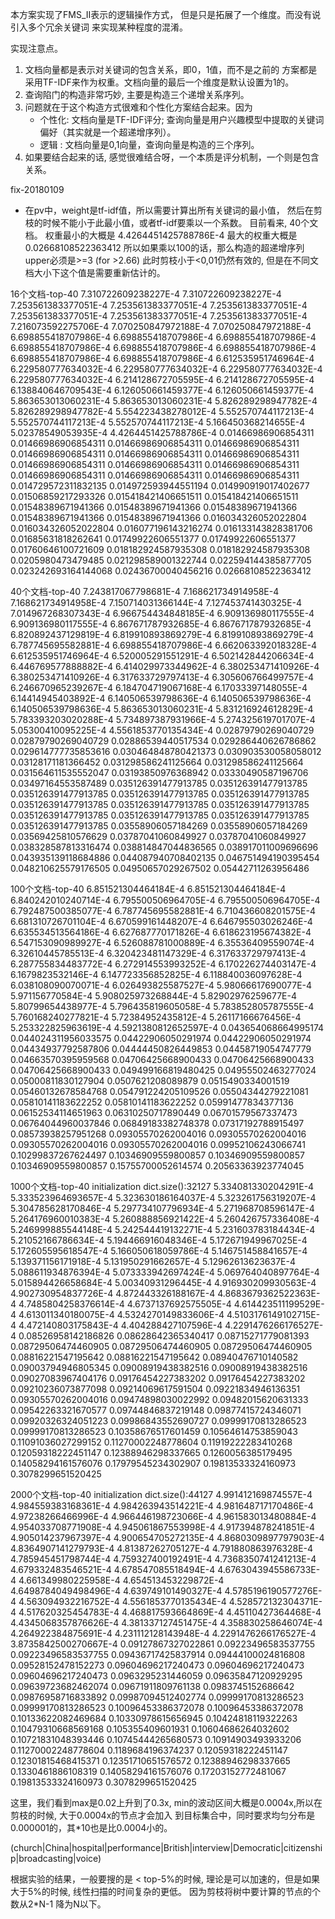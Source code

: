 本方案实现了FMS_II表示的逻辑操作方式，
但是只是拓展了一个维度。而没有说引入多个冗余关键词
来实现某种程度的混淆。

实现注意点。
1. 文档向量都是表示对关键词的包含关系，即0，1值，而不是之前的
方案都是采用TF-IDF来作为权重。文档向量的最后一个维度是默认设置为1的。
2. 查询陷门的构造非常巧妙, 主要是构造三个递增关系序列。
3. 问题就在于这个构造方式很难和个性化方案结合起来。因为
    - 个性化: 文档向量是TF-IDF评分; 查询向量是用户兴趣模型中提取的关键词偏好（其实就是一个超递增序列）。
    - 逻辑  : 文档向量是0,1向量，查询向量是构造的三个序列。
4. 如果要结合起来的话, 感觉很难结合呀，一个本质是评分机制，一个则是包含关系。

fix-20180109
- 在pv中，weight是tf-idf值，所以需要计算出所有关键词的最小值，
然后在剪枝的时候不能小于此最小值，或者tf-idf要乘以一个系数。
目前看来, 40个文档。
权重最小的大概是
4.4264451425788786E-4 
最大的权重大概是 
0.02668108522363412 
所以如果乘以100的话，那么构造的超递增序列upper必须是>=3 (for >2.66)
此时剪枝小于<0,01仍然有效的, 但是在不同文档大小下这个值是需要重新估计的。

16个文档-top-40
7.310722609238227E-4 7.310722609238227E-4 7.253561383377051E-4 7.253561383377051E-4 7.253561383377051E-4 7.253561383377051E-4 7.253561383377051E-4 7.253561383377051E-4 7.216073592275706E-4 7.070250847972188E-4 7.070250847972188E-4 6.698855418707986E-4 6.698855418707986E-4 6.698855418707986E-4 6.698855418707986E-4 6.698855418707986E-4 6.698855418707986E-4 6.698855418707986E-4 6.698855418707986E-4 6.612535951746964E-4 6.229580777634032E-4 6.229580777634032E-4 6.229580777634032E-4 6.229580777634032E-4 6.214128672705595E-4 6.214128672705595E-4 6.138840646709543E-4 6.126050661459377E-4 6.126050661459377E-4 5.863653013060231E-4 5.863653013060231E-4 5.826289298947782E-4 5.826289298947782E-4 5.554223438278012E-4 5.552570744117213E-4 5.552570744117213E-4 5.552570744117213E-4 5.166450368214655E-4 5.02378549053935E-4 4.4264451425788786E-4 
0.01466986906854311 0.01466986906854311 0.01466986906854311 0.01466986906854311 0.01466986906854311 0.01466986906854311 0.01466986906854311 0.01466986906854311 0.01466986906854311 0.01466986906854311 0.01466986906854311 0.01466986906854311 0.01466986906854311 0.014729572311832135 0.014972593944551194 0.014990919017402677 0.01506859217293326 0.015418421406651511 0.015418421406651511 0.01548389671941366 0.01548389671941366 0.01548389671941366 0.01548389671941366 0.01548389671941366 0.016034326052022804 0.016034326052022804 0.016077196143216274 0.016133143828381706 0.01685631818262641 0.01749922606551377 0.01749922606551377 0.01760646100721609 0.018182924587935308 0.018182924587935308 0.0205980473479485 0.021298589001322744 0.022594144385877705 0.023242693164144068 0.02436700040456216 0.02668108522363412 

40个文档-top-40
7.243817067798681E-4 7.168621734914958E-4 7.168621734914958E-4 7.150714031366144E-4 7.127453741430325E-4 7.014967268307343E-4 6.966754434848185E-4 6.909136980117555E-4 6.909136980117555E-4 6.867671787932685E-4 6.867671787932685E-4 6.820892437129819E-4 6.819910893869279E-4 6.819910893869279E-4 6.787745695582881E-4 6.698855418707986E-4 6.662063392018328E-4 6.612535951746964E-4 6.520005291551291E-4 6.502142844206634E-4 6.446769577888882E-4 6.414029973344962E-4 6.380253471410926E-4 6.380253471410926E-4 6.317633729797413E-4 6.305606766499757E-4 6.246670965239267E-4 6.184704719067168E-4 6.17033397148055E-4 6.14414945403892E-4 6.140506539798636E-4 6.140506539798636E-4 6.140506539798636E-4 5.863653013060231E-4 5.831216924612829E-4 5.783393203020288E-4 5.734897387931966E-4 5.274325619701707E-4 5.05300410095225E-4 4.5561853770135434E-4 
0.02879790269040729 0.02879790269040729 0.02886539440517534 0.029286440626786862 0.029614777735853616 0.030464848780421373 0.030903530058058012 0.03128171181366452 0.031298586241125664 0.031298586241125664 0.031564611535552047 0.03193850976368942 0.03330490587196706 0.03497164553587489 0.035126391477913785 0.035126391477913785 0.035126391477913785 0.035126391477913785 0.035126391477913785 0.035126391477913785 0.035126391477913785 0.035126391477913785 0.035126391477913785 0.035126391477913785 0.035126391477913785 0.035126391477913785 0.03558906057184269 0.03558906057184269 0.03569425810576629 0.03787041060849927 0.03787041060849927 0.038328587813316474 0.038814847044836565 0.038917011009696696 0.043935139118684886 0.044087940708402135 0.046751494190395454 0.048210625579176505 0.04950657029267502 0.05442711263956486 

100个文档-top-40
6.851521304464184E-4 6.851521304464184E-4 6.840242010240714E-4 6.795500506964705E-4 6.795500506964705E-4 6.792487500385077E-4 6.787745695582881E-4 6.710436608201575E-4 6.681310726701104E-4 6.670599161448207E-4 6.646795503026246E-4 6.635534513564186E-4 6.627687770171826E-4 6.618623195674382E-4 6.547153090989927E-4 6.526088781000889E-4 6.35536409559074E-4 6.32610445785513E-4 6.320423481147329E-4 6.317633729797413E-4 6.287755834483772E-4 6.272914553993252E-4 6.170226274403147E-4 6.1679823532146E-4 6.147723356852825E-4 6.118840036097628E-4 6.038108090070071E-4 6.026493825587527E-4 5.98066617690077E-4 5.971156770584E-4 5.908025973268844E-4 5.82902976259677E-4 5.80799654438977E-4 5.796435819605058E-4 5.783852805787555E-4 5.760168240277821E-4 5.72384952435812E-4 5.26117166676456E-4 5.253322825963619E-4 4.5921380812652597E-4 
0.043654068664995174 0.044024311956033575 0.04422906050291974 0.04422906050291974 0.04434937792587806 0.04444450826449853 0.04458719054747779 0.04663570395959568 0.04706425668900433 0.04706425668900433 0.04706425668900433 0.049499166819480425 0.04955502463277024 0.05000811830127904 0.0507621208089879 0.0515490334001519 0.05460132678584768 0.054791224205109526 0.05504344279221081 0.05810141183622252 0.05810141183622252 0.05991477834377136 0.06152534114651963 0.06310250717890449 0.06701579567337473 0.06764044960037846 0.06849183382748378 0.07317192788915497 0.08573938257951268 0.09305570262004016 0.09305570262004016 0.09305570262004016 0.09305570262004016 0.09952106243066741 0.10299837267624497 0.10346909559800857 0.10346909559800857 0.10346909559800857 0.15755700052614574 0.20563363923774045 

1000个文档-top-40
initialization dict.size():32127
5.334081330204291E-4 5.333523964693657E-4 5.323630186164037E-4 5.323261756319207E-4 5.304785628170846E-4 5.297734107796934E-4 5.271968708596147E-4 5.264176960010383E-4 5.260888856921422E-4 5.260426757336408E-4 5.246999885544148E-4 5.242544419132271E-4 5.231603783184434E-4 5.21052166786634E-4 5.194466916048346E-4 5.172671949967025E-4 5.172605595618547E-4 5.166050618059786E-4 5.146751458841657E-4 5.139371156171918E-4 5.131950291662657E-4 5.12962613623637E-4 5.088611934876394E-4 5.073333942697424E-4 5.069764040897764E-4 5.015894426658684E-4 5.00340931296445E-4 4.916930209930563E-4 4.902730954837726E-4 4.872443326188167E-4 4.8683679362522363E-4 4.7485804258376614E-4 4.6737137692575505E-4 4.614423511199529E-4 4.613011340180075E-4 4.5324270149833606E-4 4.5103176149102715E-4 4.472140803175843E-4 4.404288427107596E-4 4.2291476266176527E-4 
0.08526958142186826 0.08628642365340417 0.08715271779081393 0.08729506474460905 0.08729506474460905 0.08729506474460905 0.08816221547195642 0.08816221547195642 0.08940476710140582 0.09003794946805345 0.09008919438382516 0.09008919438382516 0.09027083967404176 0.09176454227383202 0.09176454227383202 0.09210236073877098 0.09214069617591504 0.09221834946136351 0.09305570262004016 0.09474898030022992 0.09482015620631333 0.09542263321670577 0.09744846837219148 0.09877415724346071 0.09920326324051223 0.09986843552690727 0.09999170813286523 0.09999170813286523 0.10358676517601459 0.10564614753859043 0.11091036027299152 0.11270002248778604 0.11919222283410268 0.12059318222451147 0.12388946298337665 0.1260056385179495 0.14058294161576076 0.17979545234302907 0.19813533324160973 0.3078299651520425 

2000个文档-top-40
initialization dict.size():44127
4.991412169874557E-4 4.984559383168361E-4 4.984263943514221E-4 4.981648717170486E-4 4.97238266466996E-4 4.966446198723066E-4 4.961583013480884E-4 4.954033708771908E-4 4.945061867553998E-4 4.917394878241851E-4 4.905014237967397E-4 4.900654705272135E-4 4.8680309897797903E-4 4.8364907141279793E-4 4.81387262705127E-4 4.791880863976328E-4 4.785945451798744E-4 4.759327400192491E-4 4.7368350741241213E-4 4.679332483546521E-4 4.678547085518494E-4 4.6763043945586733E-4 4.661349980225958E-4 4.654513453229872E-4 4.6498784049498496E-4 4.639749101490327E-4 4.5785196190577276E-4 4.563094932216752E-4 4.5561853770135434E-4 4.528572132304371E-4 4.517620325454783E-4 4.468817593664869E-4 4.45110427364468E-4 4.4345068357876626E-4 4.381337127451475E-4 4.358830258646074E-4 4.264922384875691E-4 4.231112128143948E-4 4.2291476266176527E-4 3.8735842500270667E-4 
0.09127867327022861 0.09223496583537755 0.09223496583537755 0.09436717425837914 0.09444100024816808 0.09528152478152273 0.09604696217240473 0.09604696217240473 0.09604696217240473 0.0963295231446059 0.09635847120929295 0.09639723682462074 0.09671911809761138 0.0983745152686642 0.09876958716833892 0.09987094512402774 0.09999170813286523 0.09999170813286523 0.10096453386372078 0.10096453386372078 0.10133622082469684 0.10330978615656945 0.10424818119322263 0.10479310668569168 0.105355409601931 0.10604686264032602 0.10721831048393446 0.10745444265680573 0.10914903493933206 0.11270002248778604 0.1189684196374237 0.12059318222451147 0.12301815468415371 0.12351710651576572 0.12388946298337665 0.1330461886108319 0.14058294161576076 0.17203152772481067 0.19813533324160973 0.3078299651520425 

这里，我们看到max是0.02上升到了0.3x, min的波动区间大概是0.0004x,所以在剪枝的时候, 大于0.0004x的节点才会加入
到目标集合中，同时要求均匀分布是0.000001的，其*10也是比0.0004小的。

(church|China|hospital|performance|British|interview|Democratic|citizenship|broadcasting|voice)

根据实验的结果，一般要搜的是 < top-5%的时候, 理论是可以加速的，但是如果大于5%的时候, 线性扫描的时间复杂的更低。
因为剪枝将树中要计算的节点的个数从2*N-1 降为N以下。

